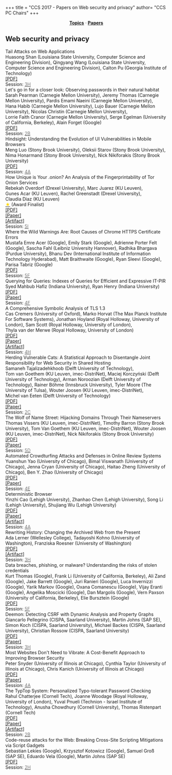 +++
title = "CCS 2017 - Papers on Web security and privacy"
author= "CCS PC Chairs"
+++
<center><a href="/topics"><b>Topics</b></a> &middot; <a href="/papers"><b>Papers</b></a></center>
<p>
<h2>Web security and privacy</h2><div class="bpaper"><span class="ptitle">Tail Attacks on Web Applications</span></br><div class="pblock"><span class="author">Huasong&nbsp;Shan</span> <span class="institution">(Louisiana State University, Computer Science and Engineering Division)</span>, <span class="author">Qingyang&nbsp;Wang</span> <span class="institution">(Louisiana State University, Computer Science and Engineering Division)</span>, <span class="author">Calton&nbsp;Pu</span> <span class="institution">(Georgia Institute of Technology)</span><br><div class="pextra"><a href="https://acmccs.github.io/papers/p1725-shanAemb.pdf">[PDF]</a><br>Session: <a href="/session-H3"><font color="#777">3H</font></a></div></div></div><div class="bpaper"><span class="ptitle">Let's go in for a closer look: Observing passwords in their natural habitat</span></br><div class="pblock"><span class="author">Sarah&nbsp;Pearman</span> <span class="institution">(Carnegie Mellon University)</span>, <span class="author">Jeremy&nbsp;Thomas</span> <span class="institution">(Carnegie Mellon University)</span>, <span class="author">Pardis&nbsp;Emami&nbsp;Naeini</span> <span class="institution">(Carnegie Mellon University)</span>, <span class="author">Hana&nbsp;Habib</span> <span class="institution">(Carnegie Mellon University)</span>, <span class="author">Lujo&nbsp;Bauer</span> <span class="institution">(Carnegie Mellon University)</span>, <span class="author">Nicolas&nbsp;Christin</span> <span class="institution">(Carnegie Mellon University)</span>, <span class="author">Lorrie&nbsp;Faith&nbsp;Cranor</span> <span class="institution">(Carnegie Mellon University)</span>, <span class="author">Serge&nbsp;Egelman</span> <span class="institution">(University of California, Berkeley)</span>, <span class="author">Alain&nbsp;Forget</span> <span class="institution">(Google)</span><br><div class="pextra"><a href="https://acmccs.github.io/papers/p295-pearmanA.pdf">[PDF]</a><br>Session: <a href="/session-B2"><font color="#777">2B</font></a></div></div></div><div class="bpaper"><span class="ptitle">Hindsight: Understanding the Evolution of UI Vulnerabilities in Mobile Browsers</span></br><div class="pblock"><span class="author">Meng&nbsp;Luo</span> <span class="institution">(Stony Brook University)</span>, <span class="author">Oleksii&nbsp;Starov</span> <span class="institution">(Stony Brook University)</span>, <span class="author">Nima&nbsp;Honarmand</span> <span class="institution">(Stony Brook University)</span>, <span class="author">Nick&nbsp;Nikiforakis</span> <span class="institution">(Stony Brook University)</span><br><div class="pextra"><a href="https://acmccs.github.io/papers/p149-luoA.pdf">[PDF]</a><br>Session: <a href="/session-A4"><font color="#777">4A</font></a></div></div></div><div class="bpaper"><span class="ptitle">How Unique is Your .onion? An Analysis of the Fingerprintability of Tor Onion Services</span></br><div class="pblock"><span class="author">Rebekah&nbsp;Overdorf</span> <span class="institution">(Drexel University)</span>, <span class="author">Marc&nbsp;Juarez</span> <span class="institution">(KU Leuven)</span>, <span class="author">Gunes&nbsp;Acar</span> <span class="institution">(KU Leuven)</span>, <span class="author">Rachel&nbsp;Greenstadt</span> <span class="institution">(Drexel University)</span>, <span class="author">Claudia&nbsp;Diaz</span> <span class="institution">(KU Leuven)</span><br><div class="pextra"><a href="/finalists"><font color="#FFD700">&#9733;</font></a> (Award Finalist)<br><a href="https://acmccs.github.io/papers/p2021-overdorfA.pdf">[PDF]</a><br><a href="https://arxiv.org/abs/1708.08475">[Paper]</a><br><a href="https://cosic.esat.kuleuven.be/fingerprintability/">[Artifact]</a><br>Session: <a href="/session-I5"><font color="#777">5I</font></a></div></div></div><div class="bpaper"><span class="ptitle">Where the Wild Warnings Are: Root Causes of Chrome HTTPS Certificate Errors</span></br><div class="pblock"><span class="author">Mustafa&nbsp;Emre&nbsp;Acer</span> <span class="institution">(Google)</span>, <span class="author">Emily&nbsp;Stark</span> <span class="institution">(Google)</span>, <span class="author">Adrienne&nbsp;Porter&nbsp;Felt</span> <span class="institution">(Google)</span>, <span class="author">Sascha&nbsp;Fahl</span> <span class="institution">(Leibniz University Hannover)</span>, <span class="author">Radhika&nbsp;Bhargava</span> <span class="institution">(Purdue University)</span>, <span class="author">Bhanu&nbsp;Dev</span> <span class="institution">(International Institute of Information Technology Hyderabad)</span>, <span class="author">Matt&nbsp;Braithwaite</span> <span class="institution">(Google)</span>, <span class="author">Ryan&nbsp;Sleevi</span> <span class="institution">(Google)</span>, <span class="author">Parisa&nbsp;Tabriz</span> <span class="institution">(Google)</span><br><div class="pextra"><a href="https://acmccs.github.io/papers/p1407-acerA.pdf">[PDF]</a><br>Session: <a href="/session-F5"><font color="#777">5F</font></a></div></div></div><div class="bpaper"><span class="ptitle">Querying for Queries: Indexes of Queries for Efficient and Expressive IT-PIR</span></br><div class="pblock"><span class="author">Syed&nbsp;Mahbub&nbsp;Hafiz</span> <span class="institution">(Indiana University)</span>, <span class="author">Ryan&nbsp;Henry</span> <span class="institution">(Indiana University)</span><br><div class="pextra"><a href="https://acmccs.github.io/papers/p1361-hafizA.pdf">[PDF]</a><br><a href="https://eprint.iacr.org/2017/825">[Paper]</a><br>Session: <a href="/session-F4"><font color="#777">4F</font></a></div></div></div><div class="bpaper"><span class="ptitle">A Comprehensive Symbolic Analysis of TLS 1.3</span></br><div class="pblock"><span class="author">Cas&nbsp;Cremers</span> <span class="institution">(University of Oxford)</span>, <span class="author">Marko&nbsp;Horvat</span> <span class="institution">(The Max Planck Institute For Software Systems)</span>, <span class="author">Jonathan&nbsp;Hoyland</span> <span class="institution">(Royal Holloway, University of London)</span>, <span class="author">Sam&nbsp;Scott</span> <span class="institution">(Royal Holloway, University of London)</span>, <span class="author">Thyla&nbsp;van&nbsp;der&nbsp;Merwe</span> <span class="institution">(Royal Holloway, University of London)</span><br><div class="pextra"><a href="https://acmccs.github.io/papers/p1773-cremersA.pdf">[PDF]</a><br><a href="http://tls13tamarin.github.io/TLS13Tamarin/">[Paper]</a><br><a href="http://tls13tamarin.github.io/TLS13Tamarin/">[Artifact]</a><br>Session: <a href="/session-H4"><font color="#777">4H</font></a></div></div></div><div class="bpaper"><span class="ptitle">Herding Vulnerable Cats: A Statistical Approach to Disentangle Joint Responsibility for Web Security in Shared Hosting</span></br><div class="pblock"><span class="author">Samaneh&nbsp;Tajalizadehkhoob</span> <span class="institution">(Delft University of Technology)</span>, <span class="author">Tom&nbsp;van&nbsp;Goethem</span> <span class="institution">(KU Leuven, imec-DistriNet)</span>, <span class="author">Maciej&nbsp;Korczy&#324;ski</span> <span class="institution">(Delft University of Technology)</span>, <span class="author">Arman&nbsp;Noroozian</span> <span class="institution">(Delft University of Technology)</span>, <span class="author">Rainer&nbsp;B&ouml;hme</span> <span class="institution">(Innsbruck University)</span>, <span class="author">Tyler&nbsp;Moore</span> <span class="institution">(The University of Tulsa)</span>, <span class="author">Wouter&nbsp;Joosen</span> <span class="institution">(KU Leuven, imec-DistriNet)</span>, <span class="author">Michel&nbsp;van&nbsp;Eeten</span> <span class="institution">(Delft University of Technology)</span><br><div class="pextra"><a href="https://acmccs.github.io/papers/p553-tajalizadehkhoobAemb.pdf">[PDF]</a><br><a href="https://arxiv.org/abs/1708.06693">[Paper]</a><br>Session: <a href="/session-C2"><font color="#777">2C</font></a></div></div></div><div class="bpaper"><span class="ptitle">The Wolf of Name Street: Hijacking Domains Through Their Nameservers</span></br><div class="pblock"><span class="author">Thomas&nbsp;Vissers</span> <span class="institution">(KU Leuven, imec-DistriNet)</span>, <span class="author">Timothy&nbsp;Barron</span> <span class="institution">(Stony Brook University)</span>, <span class="author">Tom&nbsp;Van&nbsp;Goethem</span> <span class="institution">(KU Leuven, imec-DistriNet)</span>, <span class="author">Wouter&nbsp;Joosen</span> <span class="institution">(KU Leuven, imec-DistriNet)</span>, <span class="author">Nick&nbsp;Nikiforakis</span> <span class="institution">(Stony Brook University)</span><br><div class="pextra"><a href="https://acmccs.github.io/papers/p957-vissersA.pdf">[PDF]</a><br><a href="http://visse.rs/publications/Vissers-CCS-2017.pdf">[Paper]</a><br>Session: <a href="/session-D5"><font color="#777">5D</font></a></div></div></div><div class="bpaper"><span class="ptitle">Automated Crowdturfing Attacks and Defenses in Online Review Systems</span></br><div class="pblock"><span class="author">Yuanshun&nbsp;Yao</span> <span class="institution">(University of Chicago)</span>, <span class="author">Bimal&nbsp;Viswanath</span> <span class="institution">(University of Chicago)</span>, <span class="author">Jenna&nbsp;Cryan</span> <span class="institution">(University of Chicago)</span>, <span class="author">Haitao&nbsp;Zheng</span> <span class="institution">(University of Chicago)</span>, <span class="author">Ben&nbsp;Y.&nbsp;Zhao</span> <span class="institution">(University of Chicago)</span><br><div class="pextra"><a href="https://acmccs.github.io/papers/p1143-yaoA.pdf">[PDF]</a><br><a href="https://arxiv.org/abs/1708.08151">[Paper]</a><br>Session: <a href="/session-E4"><font color="#777">4E</font></a></div></div></div><div class="bpaper"><span class="ptitle">Deterministic Browser</span></br><div class="pblock"><span class="author">Yinzhi&nbsp;Cao</span> <span class="institution">(Lehigh University)</span>, <span class="author">Zhanhao&nbsp;Chen</span> <span class="institution">(Lehigh University)</span>, <span class="author">Song&nbsp;Li</span> <span class="institution">(Lehigh University)</span>, <span class="author">Shujiang&nbsp;Wu</span> <span class="institution">(Lehigh University)</span><br><div class="pextra"><a href="https://acmccs.github.io/papers/p163-caoA.pdf">[PDF]</a><br><a href="https://arxiv.org/abs/1708.06774">[Paper]</a><br><a href="http://www.deterfox.com">[Artifact]</a><br>Session: <a href="/session-A4"><font color="#777">4A</font></a></div></div></div><div class="bpaper"><span class="ptitle">Rewriting History: Changing the Archived Web from the Present</span></br><div class="pblock"><span class="author">Ada&nbsp;Lerner</span> <span class="institution">(Wellesley College)</span>, <span class="author">Tadayoshi&nbsp;Kohno</span> <span class="institution">(University of Washington)</span>, <span class="author">Franziska&nbsp;Roesner</span> <span class="institution">(University of Washington)</span><br><div class="pextra"><a href="https://acmccs.github.io/papers/p1741-lernerAT3.pdf">[PDF]</a><br><a href="https://rewritinghistory.cs.washington.edu">[Artifact]</a><br>Session: <a href="/session-H3"><font color="#777">3H</font></a></div></div></div><div class="bpaper"><span class="ptitle">Data breaches, phishing, or malware? Understanding the risks of stolen credentials</span></br><div class="pblock"><span class="author">Kurt&nbsp;Thomas</span> <span class="institution">(Google)</span>, <span class="author">Frank&nbsp;Li</span> <span class="institution">(University of California, Berkeley)</span>, <span class="author">Ali&nbsp;Zand</span> <span class="institution">(Google)</span>, <span class="author">Jake&nbsp;Barrett</span> <span class="institution">(Google)</span>, <span class="author">Juri&nbsp;Ranieri</span> <span class="institution">(Google)</span>, <span class="author">Luca&nbsp;Invernizzi</span> <span class="institution">(Google)</span>, <span class="author">Yarik&nbsp;Markov</span> <span class="institution">(Google)</span>, <span class="author">Oxana&nbsp;Comanescu</span> <span class="institution">(Google)</span>, <span class="author">Vijay&nbsp;Eranti</span> <span class="institution">(Google)</span>, <span class="author">Angelika&nbsp;Moscicki</span> <span class="institution">(Google)</span>, <span class="author">Dan&nbsp;Margolis</span> <span class="institution">(Google)</span>, <span class="author">Vern&nbsp;Paxson</span> <span class="institution">(University of California, Berkeley)</span>, <span class="author">Elie&nbsp;Bursztein</span> <span class="institution">(Google)</span><br><div class="pextra"><a href="https://acmccs.github.io/papers/p1421-thomasAembCC.pdf">[PDF]</a><br>Session: <a href="/session-F5"><font color="#777">5F</font></a></div></div></div><div class="bpaper"><span class="ptitle">Deemon: Detecting CSRF with Dynamic Analysis and Property Graphs</span></br><div class="pblock"><span class="author">Giancarlo&nbsp;Pellegrino</span> <span class="institution">(CISPA, Saarland University)</span>, <span class="author">Martin&nbsp;Johns</span> <span class="institution">(SAP SE)</span>, <span class="author">Simon&nbsp;Koch</span> <span class="institution">(CISPA, Saarland University)</span>, <span class="author">Michael&nbsp;Backes</span> <span class="institution">(CISPA, Saarland University)</span>, <span class="author">Christian&nbsp;Rossow</span> <span class="institution">(CISPA, Saarland University)</span><br><div class="pextra"><a href="https://acmccs.github.io/papers/p1757-pellegrinoA.pdf">[PDF]</a><br><a href="https://arxiv.org/pdf/1708.08786.pdf">[Paper]</a><br>Session: <a href="/session-H3"><font color="#777">3H</font></a></div></div></div><div class="bpaper"><span class="ptitle">Most Websites Don't Need to Vibrate: A Cost-Benefit Approach to Improving Browser Security</span></br><div class="pblock"><span class="author">Peter&nbsp;Snyder</span> <span class="institution">(University of Illinois at Chicago)</span>, <span class="author">Cynthia&nbsp;Taylor</span> <span class="institution">(University of Illinois at Chicago)</span>, <span class="author">Chris&nbsp;Kanich</span> <span class="institution">(University of Illinois at Chicago)</span><br><div class="pextra"><a href="https://acmccs.github.io/papers/p179-snyderA.pdf">[PDF]</a><br><a href="https://arxiv.org/abs/1708.08510">[Paper]</a><br>Session: <a href="/session-A4"><font color="#777">4A</font></a></div></div></div><div class="bpaper"><span class="ptitle">The TypTop System: Personalized Typo-tolerant Password Checking</span></br><div class="pblock"><span class="author">Rahul&nbsp;Chatterjee</span> <span class="institution">(Cornell Tech)</span>, <span class="author">Joanne&nbsp;Woodage</span> <span class="institution">(Royal Holloway, University of London)</span>, <span class="author">Yuval&nbsp;Pnueli</span> <span class="institution">(Technion - Israel Institute of Technology)</span>, <span class="author">Anusha&nbsp;Chowdhury</span> <span class="institution">(Cornell University)</span>, <span class="author">Thomas&nbsp;Ristenpart</span> <span class="institution">(Cornell Tech)</span><br><div class="pextra"><a href="https://acmccs.github.io/papers/p329-chatterjeeA.pdf">[PDF]</a><br><a href="https://eprint.iacr.org/2017/810">[Paper]</a><br><a href="https://typtop.info">[Artifact]</a><br>Session: <a href="/session-B2"><font color="#777">2B</font></a></div></div></div><div class="bpaper"><span class="ptitle">Code-reuse attacks for the Web: Breaking Cross-Site Scripting Mitigations via Script Gadgets</span></br><div class="pblock"><span class="author">Sebastian&nbsp;Lekies</span> <span class="institution">(Google)</span>, <span class="author">Krzysztof&nbsp;Kotowicz</span> <span class="institution">(Google)</span>, <span class="author">Samuel&nbsp;Gro&#xdf;&nbsp;</span> <span class="institution">(SAP SE)</span>, <span class="author">Eduardo&nbsp;Vela</span> <span class="institution">(Google)</span>, <span class="author">Martin&nbsp;Johns</span> <span class="institution">(SAP SE)</span><br><div class="pextra"><a href="https://acmccs.github.io/papers/p1709-lekiesA.pdf">[PDF]</a><br>Session: <a href="/session-H2"><font color="#777">2H</font></a></div></div></div>